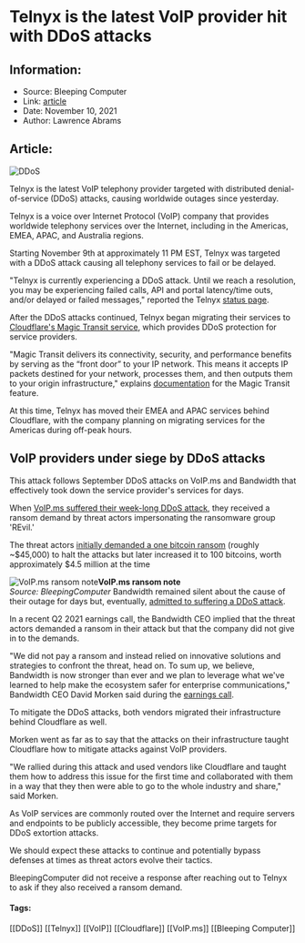 # Telnyx is the latest VoIP provider hit with DDoS attacks
### 

## Information:
+ Source: Bleeping Computer
+ Link: [article](https://www.bleepingcomputer.com/news/security/telnyx-is-the-latest-voip-provider-hit-with-ddos-attacks/)
+ Date: November 10, 2021
+ Author: Lawrence Abrams


## Article:
![DDoS](https://www.bleepstatic.com/content/hl-images/2021/01/23/ddos-header.jpg)


Telnyx is the latest VoIP telephony provider targeted with distributed denial-of-service (DDoS) attacks, causing worldwide outages since yesterday.


Telnyx is a voice over Internet Protocol (VoIP) company that provides worldwide telephony services over the Internet, including in the Americas, EMEA, APAC, and Australia regions.


Starting November 9th at approximately 11 PM EST, Telnyx was targeted with a DDoS attack causing all telephony services to fail or be delayed.


"Telnyx is currently experiencing a DDoS attack. Until we reach a resolution, you may be experiencing failed calls, API and portal latency/time outs, and/or delayed or failed messages," reported the Telnyx [status page](https://status.telnyx.com/).


After the DDoS attacks continued, Telnyx began migrating their services to [Cloudflare's Magic Transit service](https://www.cloudflare.com/magic-transit/), which provides DDoS protection for service providers.


"Magic Transit delivers its connectivity, security, and performance benefits by serving as the “front door” to your IP network. This means it accepts IP packets destined for your network, processes them, and then outputs them to your origin infrastructure," explains [documentation](https://developers.cloudflare.com/magic-transit/about) for the Magic Transit feature.


At this time, Telnyx has moved their EMEA and APAC services behind Cloudflare, with the company planning on migrating services for the Americas during off-peak hours.


VoIP providers under siege by DDoS attacks
------------------------------------------


This attack follows September DDoS attacks on VoIP.ms and Bandwidth that effectively took down the service provider's services for days.


When [VoIP.ms suffered their week-long DDoS attack](https://www.bleepingcomputer.com/news/security/voipms-phone-services-disrupted-by-ddos-extortion-attack/), they received a ransom demand by threat actors impersonating the ransomware group 'REvil.'


The threat actors [initially demanded a one bitcoin ransom](https://web.archive.org/web/20210918231028/https://pastebin.com/y207gbnR) (roughly ~$45,000) to halt the attacks but later increased it to 100 bitcoins, worth approximately $4.5 million at the time



![VoIP.ms ransom note](https://www.bleepstatic.com/images/news/security/attacks/d/ddos/bandwidth/voip-ms-ransom-note.jpg)**VoIP.ms ransom note**  
*Source: BleepingComputer*
Bandwidth remained silent about the cause of their outage for days but, eventually, [admitted to suffering a DDoS attack](https://www.bleepingcomputer.com/news/security/bandwidthcom-is-latest-victim-of-ddos-attacks-against-voip-providers/).


In a recent Q2 2021 earnings call, the Bandwidth CEO implied that the threat actors demanded a ransom in their attack but that the company did not give in to the demands.


"We did not pay a ransom and instead relied on innovative solutions and strategies to confront the threat, head on. To sum up, we believe, Bandwidth is now stronger than ever and we plan to leverage what we've learned to help make the ecosystem safer for enterprise communications," Bandwidth CEO David Morken said during the [earnings call](https://www.fool.com/earnings/call-transcripts/2021/11/09/bandwidth-inc-band-q2-2021-earnings-call-transcrip/).


To mitigate the DDoS attacks, both vendors migrated their infrastructure behind Cloudflare as well.


Morken went as far as to say that the attacks on their infrastructure taught Cloudflare how to mitigate attacks against VoIP providers.


"We rallied during this attack and used vendors like Cloudflare and taught them how to address this issue for the first time and collaborated with them in a way that they then were able to go to the whole industry and share," said Morken.


As VoIP services are commonly routed over the Internet and require servers and endpoints to be publicly accessible, they become prime targets for DDoS extortion attacks.


We should expect these attacks to continue and potentially bypass defenses at times as threat actors evolve their tactics.


BleepingComputer did not receive a response after reaching out to Telnyx to ask if they also received a ransom demand.




#### Tags:
[[DDoS]] [[Telnyx]] [[VoIP]] [[Cloudflare]] [[VoIP.ms]] [[Bleeping Computer]]
